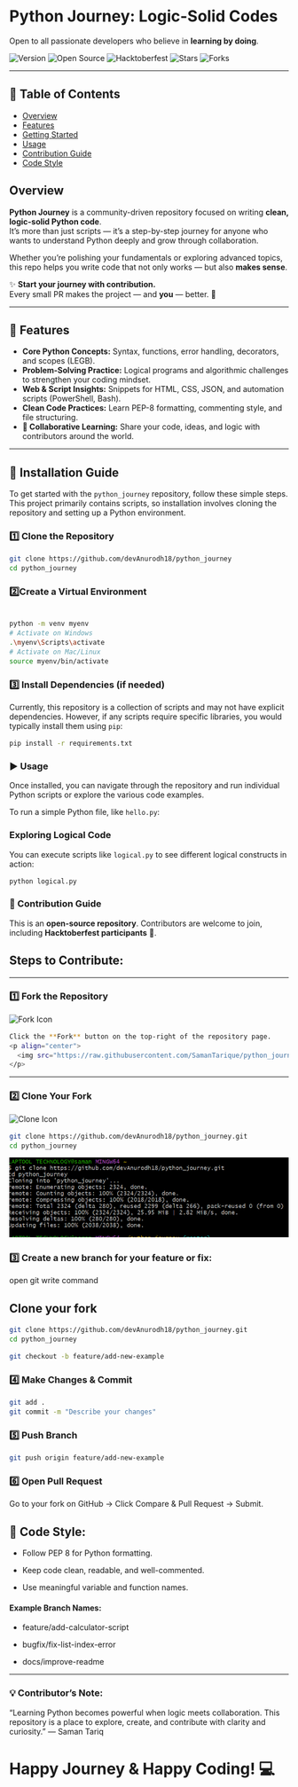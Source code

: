 #  Python Journey: Logic-Solid Codes

Open to all passionate developers who believe in **learning by doing**.

![Version](https://img.shields.io/badge/version-7-blue)  ![Open Source](https://img.shields.io/badge/Open%20Source-Contribute-brightgreen)  ![Hacktoberfest](https://img.shields.io/badge/Hacktoberfest-2025-orange)  ![Stars](https://img.shields.io/github/stars/devAnurodh18/python_journey?style=social)  ![Forks](https://img.shields.io/github/forks/devAnurodh18/python_journey?style=social)


---
## 📑 Table of Contents

- [Overview](#overview)
- [Features](#-features)
- [Getting Started](#-getting-started)
- [Usage](#-usage)
- [Contribution Guide](#-contribution-guide)
- [Code Style](#-code-style)



##  Overview

**Python Journey** is a community-driven repository focused on writing **clean, logic-solid Python code**.  
It’s more than just scripts — it’s a step-by-step journey for anyone who wants to understand Python deeply and grow through collaboration.

Whether you’re polishing your fundamentals or exploring advanced topics, this repo helps you write code that not only works — but also **makes sense**.

✨ **Start your journey with contribution.**  
Every small PR makes the project — and **you** — better. 🚀

---

## 🌟 Features

- **Core Python Concepts:** Syntax, functions, error handling, decorators, and scopes (LEGB).  
- **Problem-Solving Practice:** Logical programs and algorithmic challenges to strengthen your coding mindset.  
- **Web & Script Insights:** Snippets for HTML, CSS, JSON, and automation scripts (PowerShell, Bash).  
- **Clean Code Practices:** Learn PEP-8 formatting, commenting style, and file structuring.  
- **🤝 Collaborative Learning:** Share your code, ideas, and logic with contributors around the world.

---

 

## 🚀 Installation Guide

To get started with the `python_journey` repository, follow these simple steps. This project primarily contains scripts, so installation involves cloning the repository and setting up a Python environment.

 

### 1️⃣ Clone the Repository   

```bash
git clone https://github.com/devAnurodh18/python_journey
cd python_journey
```


### 2️⃣Create a Virtual Environment
```bash

python -m venv myenv
# Activate on Windows
.\myenv\Scripts\activate
# Activate on Mac/Linux
source myenv/bin/activate
```
### 3️⃣ Install Dependencies (if needed)

Currently, this repository is a collection of scripts and may not have explicit dependencies. However, if any scripts require specific libraries, you would typically install them using `pip`:

```bash
pip install -r requirements.txt

```

### ▶️ Usage
Once installed, you can navigate through the repository and run individual Python scripts or explore the various code examples. 

To run a simple Python file, like `hello.py`:

### Exploring Logical Code

You can execute scripts like `logical.py` to see different logical constructs in action:

```bash
python logical.py

```

### 🤗 Contribution Guide

This is an **open-source repository**. Contributors are welcome to join, including **Hacktoberfest participants** 🎃.   


 ## Steps to Contribute:
---

### 1️⃣ Fork the Repository
![Fork Icon](https://img.icons8.com/ios-glyphs/30/github.png)  
```bash
Click the **Fork** button on the top-right of the repository page.
<p align="center">
  <img src="https://raw.githubusercontent.com/SamanTarique/python_journey/refs/heads/master/Fork-a-GitHub-Repository.webp" alt="Fork Step" width="600">
</p>
````

---

### 2️⃣ Clone Your Fork
![Clone Icon](https://img.icons8.com/ios-glyphs/30/download.png)  
```bash
git clone https://github.com/devAnurodh18/python_journey.git
cd python_journey

```
<p align="center">
  <img src="https://raw.githubusercontent.com/SamanTarique/python_journey/refs/heads/master/Screenshot%202025-10-07%20040527.png" alt="Step Screenshot" width="600">
</p>



### 3️⃣ Create a new branch for your feature or fix:
open git write  command

## Clone your fork
```bash
git clone https://github.com/devAnurodh18/python_journey.git
cd python_journey
```

```bash
git checkout -b feature/add-new-example
```

### 4️⃣ Make Changes & Commit

```bash
git add .
git commit -m "Describe your changes"
```


### 5️⃣ Push Branch
```bash
git push origin feature/add-new-example
```

### 6️⃣ Open Pull Request
Go to your fork on GitHub → Click Compare & Pull Request → Submit.


## 📝 Code Style:


- Follow PEP 8 for Python formatting.

- Keep code clean, readable, and well-commented.

- Use meaningful variable and function names.

#### Example Branch Names:

- feature/add-calculator-script

- bugfix/fix-list-index-error

- docs/improve-readme

---

### 💡 Contributor’s Note:

“Learning Python becomes powerful when logic meets collaboration.
This repository is a place to explore, create, and contribute with clarity and curiosity.”
— Saman Tariq

#  Happy Journey & Happy Coding! 💻
